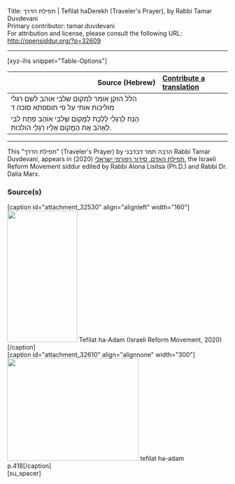 <html>
<head></head>
<body>
Title: תפילת הדרך | Tefilat haDerekh (Traveler's Prayer), by Rabbi Tamar Duvdevani<br />
Primary contributor: tamar.duvdevani<br />
For attribution and license, please consult the following URL: <a href="http://opensiddur.org/?p=32609">http://opensiddur.org/?p=32609</a>
<p />
<hr />

[xyz-ihs snippet="Table-Options"]<table style="margin-left: auto; margin-right: auto;" class="draggable">
<thead><tr><th id="x" style="text-align: right;">Source (Hebrew)</th><th style="text-align: left;"><a href="/translate/" target="_blank" rel="noopener">Contribute a translation</a></th></tr></thead>
<tbody>
<tr><td style="vertical-align:top;">
<div class="liturgy" lang="he">
הלל הזקן אומר 
למקום שלבי אוהב לשם רגלי מוליכות אותי 
על פי תוספתא סוכה ד
</span></div></td>
 
<td style="vertical-align:top;">
<div class="english" lang="en">

</div></td></tr>


<tr><td style="vertical-align:top;">
<div class="liturgy" lang="he">
הַנַּח לְרַגְלַי לָלֶכֶת
לַמָּקוֹם
שֶׁלִבִּי אוֹהֵב
פְּתָח לִבִּי לְאֶהֹב
אֶת הַמָּקוֹם
אֵלָיו רַגְלָי הוֹלְכוֹת.
</span></div></td>
 
<td style="vertical-align:top;">
<div class="english" lang="en">

</div></td></tr>
</tbody></table>

<hr />

This "תפילת הדרך" (Traveler's Prayer) by הרבה תמר דבדבני Rabbi Tamar Duvdevani, appears in <a href="https://www.facebook.com/תפילת-האדם-סידור-רפורמי-ישראלי-101214578258569">תפילת האדם, סידור רפורמי ישראלי</a> (2020), the Israeli Reform Movement siddur edited by Rabbi Alona Lisitsa (Ph.D.) and Rabbi Dr. Dalia Marx.

<h3>Source(s)</h3>

<span style="float: right;">[caption id="attachment_32530" align="alignleft" width="160"]<a href="https://opensiddur.org/wp-content/uploads/2020/06/tefilat-ha-adam-Israeli-REform-Movement-2020.jpg" rel="lightbox"><img src="https://opensiddur.org/wp-content/uploads/2020/06/tefilat-ha-adam-Israeli-REform-Movement-2020-160x300.jpg" alt="" width="160" height="300" class="size-medium wp-image-32530" /></a> Tefilat ha-Adam (Israeli Reform Movement, 2020)[/caption]</span>  <span style="float: left;">[caption id="attachment_32610" align="alignnone" width="300"]<a href="https://opensiddur.org/wp-content/uploads/2020/06/tefilat-ha-adam-p.418.jpg"><img src="https://opensiddur.org/wp-content/uploads/2020/06/tefilat-ha-adam-p.418-300x234.jpg" alt="" width="300" height="234" class="size-medium wp-image-32610" /></a> tefilat ha-adam p.418[/caption]</span>[su_spacer]
</body>
</html>